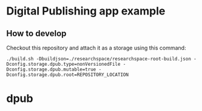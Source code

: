 # Digital Publishing app example

## How to develop
Checkout this repository and attach it as a storage using this command:
```
./build.sh -Dbuildjson=./researchspace/researchspace-root-build.json -Dconfig.storage.dpub.type=nonVersionedFile -Dconfig.storage.dpub.mutable=true -Dconfig.storage.dpub.root=REPOSITORY_LOCATION
```
# dpub
